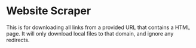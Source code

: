 # Website Scraper

This is for downloading all links from a provided URL that contains a HTML page. It will only download local files to that domain, and ignore any redirects.
